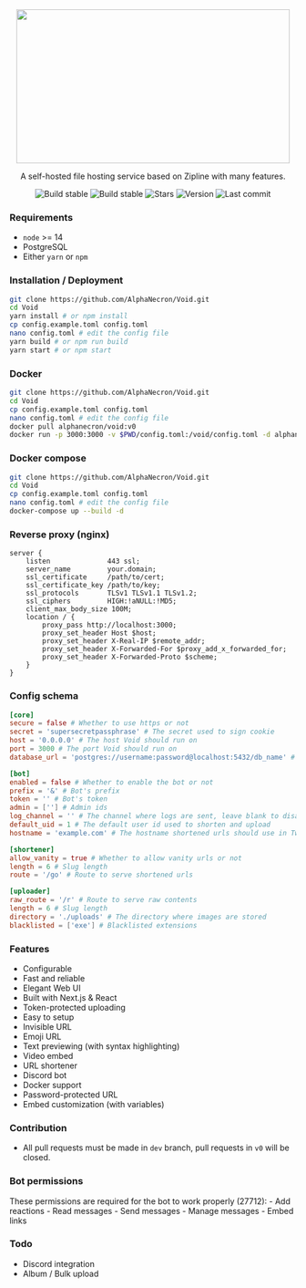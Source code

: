 <div align="center">
  <img src="https://raw.githubusercontent.com/AlphaNecron/Void/dev/public/banner.png" width="480" height="270"/>

  A self-hosted file hosting service based on Zipline with many features. 

  ![Build stable](https://img.shields.io/github/workflow/status/AlphaNecron/Void/CI:%20Build/v0?color=%2368D391&label=stable&logo=github&style=for-the-badge)
  ![Build stable](https://img.shields.io/github/workflow/status/AlphaNecron/Void/CI:%20Build/dev?color=%2368D391&label=dev&logo=github&style=for-the-badge)
  ![Stars](https://img.shields.io/github/stars/AlphaNecron/Void?color=%23B794F4&logo=github&style=for-the-badge)
  ![Version](https://img.shields.io/github/package-json/v/AlphaNecron/Void/v0?color=%23B794F4&label=latest&logo=react&logoColor=ffffff&style=for-the-badge)
  ![Last commit](https://img.shields.io/github/last-commit/AlphaNecron/Void/dev?color=%234FD1C5&logo=github&style=for-the-badge)
</div>

### Requirements
  - `node` >= 14
  - PostgreSQL
  - Either `yarn` or `npm`

### Installation / Deployment
  ```sh
  git clone https://github.com/AlphaNecron/Void.git
  cd Void
  yarn install # or npm install
  cp config.example.toml config.toml
  nano config.toml # edit the config file
  yarn build # or npm run build
  yarn start # or npm start
  ```

### Docker
  ```sh
  git clone https://github.com/AlphaNecron/Void.git
  cd Void
  cp config.example.toml config.toml
  nano config.toml # edit the config file
  docker pull alphanecron/void:v0
  docker run -p 3000:3000 -v $PWD/config.toml:/void/config.toml -d alphanecron/void:v0
  ```

### Docker compose
  ```sh
  git clone https://github.com/AlphaNecron/Void.git
  cd Void
  cp config.example.toml config.toml
  nano config.toml # edit the config file
  docker-compose up --build -d
  ```

### Reverse proxy (nginx)
  ```nginx
  server {
      listen              443 ssl;
      server_name         your.domain;
      ssl_certificate     /path/to/cert;
      ssl_certificate_key /path/to/key;
      ssl_protocols       TLSv1 TLSv1.1 TLSv1.2;
      ssl_ciphers         HIGH:!aNULL:!MD5;
      client_max_body_size 100M;
      location / {
          proxy_pass http://localhost:3000;
          proxy_set_header Host $host;
          proxy_set_header X-Real-IP $remote_addr;
          proxy_set_header X-Forwarded-For $proxy_add_x_forwarded_for;
          proxy_set_header X-Forwarded-Proto $scheme;
      }
  }
  ```

### Config schema
  ```toml
  [core]
  secure = false # Whether to use https or not
  secret = 'supersecretpassphrase' # The secret used to sign cookie
  host = '0.0.0.0' # The host Void should run on
  port = 3000 # The port Void should run on
  database_url = 'postgres://username:password@localhost:5432/db_name' # PostgreSQL database url

  [bot]
  enabled = false # Whether to enable the bot or not
  prefix = '&' # Bot's prefix
  token = '' # Bot's token
  admin = [''] # Admin ids
  log_channel = '' # The channel where logs are sent, leave blank to disable logging
  default_uid = 1 # The default user id used to shorten and upload
  hostname = 'example.com' # The hostname shortened urls should use in Twilight

  [shortener]
  allow_vanity = true # Whether to allow vanity urls or not
  length = 6 # Slug length
  route = '/go' # Route to serve shortened urls

  [uploader]
  raw_route = '/r' # Route to serve raw contents
  length = 6 # Slug length
  directory = './uploads' # The directory where images are stored
  blacklisted = ['exe'] # Blacklisted extensions
  ```

### Features
  - Configurable
  - Fast and reliable
  - Elegant Web UI
  - Built with Next.js & React
  - Token-protected uploading
  - Easy to setup
  - Invisible URL
  - Emoji URL
  - Text previewing (with syntax highlighting)
  - Video embed
  - URL shortener
  - Discord bot
  - Docker support
  - Password-protected URL
  - Embed customization (with variables)

### Contribution
  - All pull requests must be made in `dev` branch, pull requests in `v0` will be closed.

### Bot permissions
  These permissions are required for the bot to work properly (27712):
    - Add reactions
    - Read messages
    - Send messages 
    - Manage messages
    - Embed links

### Todo
  - Discord integration
  - Album / Bulk upload